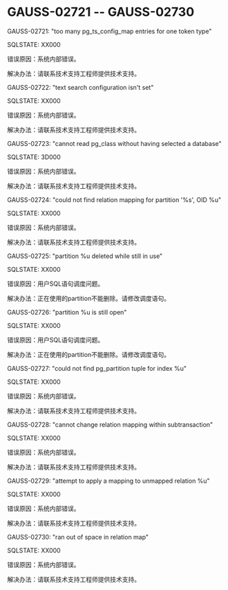 # GAUSS-02721 -- GAUSS-02730<a name="ZH-CN_TOPIC_0302073567"></a>

GAUSS-02721: "too many pg\_ts\_config\_map entries for one token type"

SQLSTATE: XX000

错误原因：系统内部错误。

解决办法：请联系技术支持工程师提供技术支持。

GAUSS-02722: "text search configuration isn't set"

SQLSTATE: XX000

错误原因：系统内部错误。

解决办法：请联系技术支持工程师提供技术支持。

GAUSS-02723: "cannot read pg\_class without having selected a database"

SQLSTATE: 3D000

错误原因：系统内部错误。

解决办法：请联系技术支持工程师提供技术支持。

GAUSS-02724: "could not find relation mapping for partition '%s', OID %u"

SQLSTATE: XX000

错误原因：系统内部错误。

解决办法：请联系技术支持工程师提供技术支持。

GAUSS-02725: "partition %u deleted while still in use"

SQLSTATE: XX000

错误原因：用户SQL语句调度问题。

解决办法：正在使用的partition不能删除。请修改调度语句。

GAUSS-02726: "partition %u is still open"

SQLSTATE: XX000

错误原因：用户SQL语句调度问题。

解决办法：正在使用的partition不能删除。请修改调度语句。

GAUSS-02727: "could not find pg\_partition tuple for index %u"

SQLSTATE: XX000

错误原因：系统内部错误。

解决办法：请联系技术支持工程师提供技术支持。

GAUSS-02728: "cannot change relation mapping within subtransaction"

SQLSTATE: XX000

错误原因：系统内部错误。

解决办法：请联系技术支持工程师提供技术支持。

GAUSS-02729: "attempt to apply a mapping to unmapped relation %u"

SQLSTATE: XX000

错误原因：系统内部错误。

解决办法：请联系技术支持工程师提供技术支持。

GAUSS-02730: "ran out of space in relation map"

SQLSTATE: XX000

错误原因：系统内部错误。

解决办法：请联系技术支持工程师提供技术支持。

